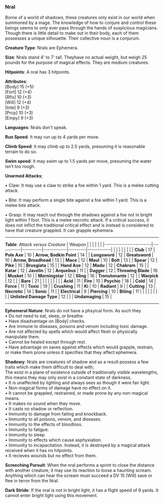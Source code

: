 ### Nral
Borne of a world of shadows, these creatures only exist in our world when summoned by a mage. The knowledge of how to conjure and control these beings seems to only ever pass through the hands of suspicious magicians. Though there is little detail to make out in their body, each of them possesses a unique silhouette. Their collective noun is a conjurum.

**Creature Type**: Nrals are Ephemera.

**Size**: Nrals stand 4' to 7' tall. Theyhave no actual weight, but weigh 25 pounds for the purpose of magical effects. They are medium creatures.

**Hitpoints**: A nral has 3 hitpoints.

**Attributes**:  
[Body] 15 (+5)  
[Fort] 12 (+4)  
[Rflx] 10 (+3)  
[Will] 12 (+4)  
[Inte] 9  (+3)  
[Prcp] 10 (+3)  
[Empy] 9  (+3)  

**Languages**: Nrals don't speak.

**Run Speed**: It may run up to 4 yards per move.

**Climb Speed**: It may climb up to 2.5 yards, presuming it is reasonable terrain to do so.

**Swim speed**: It may swim up to 1.5 yards per move, presuming the water isn’t too rough.

**Unarmed Attacks**;

 • Claw: It may use a claw to strike a foe within 1 yard. This is a melee cutting attack.

 • Bite: It may perform a single bite against a foe within 1 yard. This is a melee bite attack.

 • Grasp: It may reach out through the shadows against a foe not in bright light within 1 foot. This is a melee necrotic attack. If a critical success, it does not inflict the traditional critical effect and is instead is considered to have that creature grappled. It can grapple ephemera.

-----

**Table**: *Attack versus Creature*
| Weapon                 |          |            |         |            |         |
|------------------------|-----------|----------|------------|---------|------------|
|                        |          |            |         |            |         |
| **Club**                   | 17     | **Pole Axe**       | 10     | **Arrow, Bodkin Point**    | 14    |
| **Longsword**              | 12     | **Greatsword**     | 10     | **Arrow, Broadhead**       | 13    |
| **Mace**                   | 12     | **Maul**           | 10     | **Bolt**                   | 13    |
| **Spear**                  | 12     | **Pike**           | 10     | **Brusgiata**              | 15    |
| **Hand Axe**               | 12     | **Madu**           | 12     | **Chakram**                | 15    |
| **Katar**                  | 12     | **Javelin**        | 12     | **Arquebus**               | 11    |
| **Dagger**                 | 12     | **Throwing Blade** | 16     | **Musket**                 | 10    |
| **Morningstar**            | 12     | **Sling**          | 16     | **Tronutonante**           | 12    |
| **Warpick**                | 12     |              |              | **Bare**                   | 21    |
|                        |           |          |            |         |            |
| **Acid**                   | 11     | **Fire**           | 10     | **Psychic**               | 18     |
| **Cold**                   | 14     | **Force**          | 11     | **Toxic**                 | 19     |
| **Crushing**               | 11     | **Ki**             | 10     | **Radiant**               | 9      |
| **Cutting**                | 13     | **Necrotic**       | 14     | **Sonic**                 | 11     |
| **Electrical**             | 9      | **Piercing**       | 10     | **Biting**                | 11     |
|                        |           |          |            |         |            |
| **Unlisted Damage Type** | 12 |                    |              | **Undamaging** | 15 |

-----

**Ephemeral Nature**: Nrals do not have a phsyical form. As such they   
 • Do not need to eat, sleep, or breathe.  
 • Have disadvantage on [Body] checks.  
 • Are immune to diseases, poisons and venom including toxic damage.  
 • Are not affected by spells which would affect flesh or physically manipulate them.    
 • Cannot be healed except through rest.  
 • Have advantage on saves against effects which would grapple, restrain, or make them prone unless it specifies that they affect ephemera.

**Shadowy**: Nrals are creatures of shadow and as a result possess a few traits which make them difficult to deal with;    
The exist in a plane of existence outside of traditionally visible wavelengths, this means they may only exist in a constant state of darkness.  
 • It is unaffected by lighting and always sees as though it were fair light.  
 • Non-magical forms of damage have no effect on it.  
 • It cannot be grappled, restrained, or made prone by any non-magical means.  
 • It makes no sound when they move.  
 • It casts no shadow or reflection.    
 • Immunity to damage from falling and knockback.  
 • Immunity to all poisons, venom, and diseases.  
 • Immunity to the effects of bloodloss.    
 • Immunity to fatigue.  
 • Immunity to sleep.  
 • Immunity to effects which cause asphyxiation.  
 • Immunity to incapacitation. Instead, it is destroyed by a magical attack received when it has no hitpoints.   
 • It recieves wounds but no effect from them.

 **Screeching Pursuit**: When the nral performs a sprint to close the distance with another creature, it may use its reaction to loose a haunting scream. Anything which can hear the scream must succeed a DV 15 [Will] save or flee in terror from the Nral.

 **Dark Stride**: If the nral is not in bright light, it has a flight speed of 9 yards. It cannot enter bright light using this movement.
